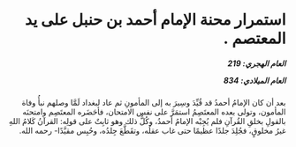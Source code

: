 <h1 dir="rtl">استمرار محنة الإمام أحمد بن حنبل على يد المعتصم  .</h1>

<h5 dir="rtl">العام الهجري:  219

العام الميلادي: 834

</h5>

<p dir="rtl">بعد أن كان الإمامُ أحمدُ قد قُيِّدَ وسِيرَ به إلى المأمونِ ثم عاد لبغداد لَمَّا وصلهم نبأُ وفاة المأمون، وتولى بعده المعتَصِمُ استمَرَّ على نفس الامتحان، فأحَضَره المعتَصِم وامتحنَه بالقولِ بخلقِ القُرآنِ فلم يُجِبْه الإمامُ أحمدُ، وكُلُّ ذلك وهو ثابِتٌ على قولِه: القرآنُ كَلامُ اللهِ غيرُ مخلوقٍ، فجُلِدَ جلدًا عظيمًا حتى غاب عقلُه، وتقَطَّعَ جِلدُه، وحُبِس مقيَّدًا- رحمه الله.</p></br>
